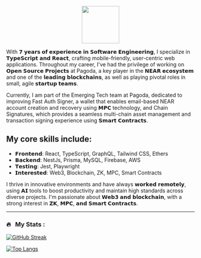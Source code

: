 <p align="center"><img src="https://media.giphy.com/media/M9gbBd9nbDrOTu1Mqx/giphy.gif" width="100"/></p>

With 𝟳 𝘆𝗲𝗮𝗿𝘀 𝗼𝗳 𝗲𝘅𝗽𝗲𝗿𝗶𝗲𝗻𝗰𝗲 𝗶𝗻 𝗦𝗼𝗳𝘁𝘄𝗮𝗿𝗲 𝗘𝗻𝗴𝗶𝗻𝗲𝗲𝗿𝗶𝗻𝗴, I specialize in 𝗧𝘆𝗽𝗲𝗦𝗰𝗿𝗶𝗽𝘁 𝗮𝗻𝗱 𝗥𝗲𝗮𝗰𝘁, crafting mobile-friendly, user-centric web applications. Throughout my career, I've had the privilege of working on 𝗢𝗽𝗲𝗻 𝗦𝗼𝘂𝗿𝗰𝗲 𝗣𝗿𝗼𝗷𝗲𝗰𝘁𝘀 at Pagoda, a key player in the 𝗡𝗘𝗔𝗥 𝗲𝗰𝗼𝘀𝘆𝘀𝘁𝗲𝗺 and one of the 𝗹𝗲𝗮𝗱𝗶𝗻𝗴 𝗯𝗹𝗼𝗰𝗸𝗰𝗵𝗮𝗶𝗻𝘀, as well as playing pivotal roles in small, agile 𝘀𝘁𝗮𝗿𝘁𝘂𝗽 𝘁𝗲𝗮𝗺𝘀.

Currently, I am part of the Emerging Tech team at Pagoda, dedicated to improving Fast Auth Signer, a wallet that enables email-based NEAR account creation and recovery using 𝗠𝗣𝗖 technology, and Chain Signatures, which provides a seamless multi-chain asset management and transaction signing experience using 𝗦𝗺𝗮𝗿𝘁 𝗖𝗼𝗻𝘁𝗿𝗮𝗰𝘁𝘀.

## My core skills include:

- 𝗙𝗿𝗼𝗻𝘁𝗲𝗻𝗱: React, TypeScript, GraphQL, Tailwind CSS, Ethers
- 𝗕𝗮𝗰𝗸𝗲𝗻𝗱: NestJs, Prisma, MySQL, Firebase, AWS
- 𝗧𝗲𝘀𝘁𝗶𝗻𝗴: Jest, Playwright
- 𝗜𝗻𝘁𝗲𝗿𝗲𝘀𝘁𝗲𝗱: Web3, Blockchain, ZK, MPC, Smart Contracts

I thrive in innovative environments and have always 𝘄𝗼𝗿𝗸𝗲𝗱 𝗿𝗲𝗺𝗼𝘁𝗲𝗹𝘆, using 𝗔𝗜 tools to boost productivity and maintain high standards across diverse projects. I'm passionate about 𝗪𝗲𝗯𝟯 𝗮𝗻𝗱 𝗯𝗹𝗼𝗰𝗸𝗰𝗵𝗮𝗶𝗻, with a strong interest in 𝗭𝗞, 𝗠𝗣𝗖, 𝗮𝗻𝗱 𝗦𝗺𝗮𝗿𝘁 𝗖𝗼𝗻𝘁𝗿𝗮𝗰𝘁𝘀.

---
### 🔥 &nbsp; My Stats :
[![GitHub Streak](http://github-readme-streak-stats.herokuapp.com?user=Pessina&theme=dark&background=000000)](https://git.io/streak-stats)

[![Top Langs](https://github-readme-stats.vercel.app/api/top-langs/?username=Pessina&theme=github_dark&layout=compact&exclude_repo=cpp)](https://github.com/anuraghazra/github-readme-stats)

